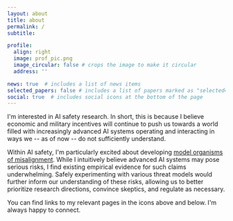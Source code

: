 ```yaml
---
layout: about
title: about
permalink: /
subtitle:

profile:
  align: right
  image: prof_pic.png
  image_circular: false # crops the image to make it circular
  address: ''

news: true  # includes a list of news items
selected_papers: false # includes a list of papers marked as "selected={true}"
social: true  # includes social icons at the bottom of the page
---
```


I'm interested in AI safety research. In short, this is because I believe economic and military incentives will continue to push us towards a world filled with increasingly advanced AI systems operating and interacting in ways we -- as of now -- do not sufficiently understand.

Within AI safety, I'm particularly excited about developing [model organisms of misalignment](https://www.alignmentforum.org/posts/ChDH335ckdvpxXaXX/model-organisms-of-misalignment-the-case-for-a-new-pillar-of-1). While I intuitively believe advanced AI systems may pose serious risks, I find existing empirical evidence for such claims underwhelming. Safely experimenting with various threat models would further inform our understanding of these risks, allowing us to better prioritize research directions, convince skeptics, and regulate as necessary.

You can find links to my relevant pages in the icons above and below. I'm always happy to connect.

